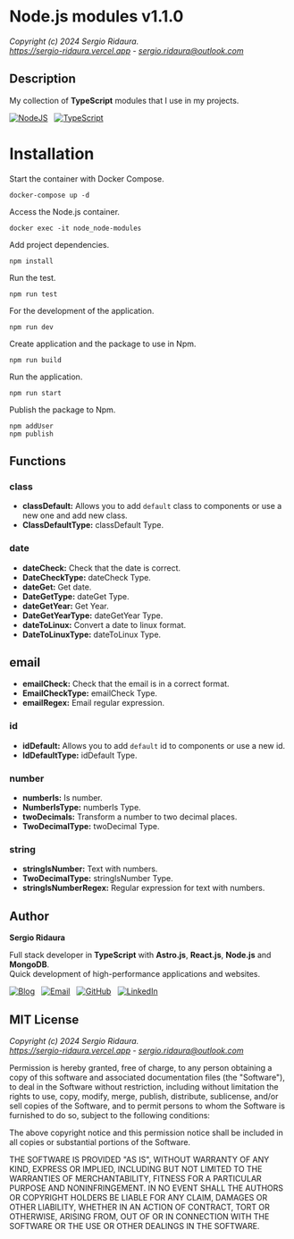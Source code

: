 # Node.js modules v1.1.0

_Copyright (c) 2024 Sergio Ridaura._  
_<https://sergio-ridaura.vercel.app> - <sergio.ridaura@outlook.com>_

## Description

My collection of **TypeScript** modules that I use in my projects.

[![NodeJS](https://img.shields.io/badge/node.js-6DA55F?style=for-the-badge&logo=node.js&logoColor=white)](https://sergio-ridaura.vercel.app/blog/node) &nbsp; [![TypeScript](https://img.shields.io/badge/TypeScript-0078D4?style=for-the-badge&logo=typescript&logoColor=white)](https://sergio-ridaura.vercel.app/blog/typescript)

# Installation

Start the container with Docker Compose.

```console
docker-compose up -d
```

Access the Node.js container.

```console
docker exec -it node_node-modules
```

Add project dependencies.

```console
npm install
```

Run the test.

```console
npm run test
```

For the development of the application.

```console
npm run dev
```

Create application and the package to use in Npm.

```console
npm run build
```

Run the application.

```console
npm run start
```

Publish the package to Npm.

```console
npm addUser
npm publish
```

## Functions

### class

- **classDefault:** Allows you to add `default` class to components or use a new one and add new class.
- **ClassDefaultType:** classDefault Type.

### date

- **dateCheck:** Check that the date is correct.
- **DateCheckType:** dateCheck Type.
- **dateGet:** Get date.
- **DateGetType:** dateGet Type.
- **dateGetYear:** Get Year.
- **DateGetYearType:** dateGetYear Type.
- **dateToLinux:** Convert a date to linux format.
- **DateToLinuxType:** dateToLinux Type.

## email

- **emailCheck:** Check that the email is in a correct format.
- **EmailCheckType:** emailCheck Type.
- **emailRegex:** Email regular expression.

### id

- **idDefault:** Allows you to add `default` id to components or use a new id.
- **IdDefaultType:** idDefault Type.

### number

- **numberIs:** Is number.
- **NumberIsType:** numberIs Type.
- **twoDecimals:** Transform a number to two decimal places.
- **TwoDecimalType:** twoDecimal Type.

### string

- **stringIsNumber:** Text with numbers.
- **TwoDecimalType:** stringIsNumber Type.
- **stringIsNumberRegex:** Regular expression for text with numbers.

## Author

**Sergio Ridaura**

Full stack developer in **TypeScript** with **Astro.js**, **React.js**, **Node.js** and **MongoDB**.  
Quick development of high-performance applications and websites.

[![Blog](https://sergio-ridaura.vercel.app/images/blog.svg)](https://sergio-ridaura.vercel.app/) &nbsp; [![Email](https://img.shields.io/badge/Email-0078D4?style=for-the-badge&logo=microsoft-outlook&logoColor=white)](mailto:sergio.ridaura@outlook.com) &nbsp; [![GitHub](https://img.shields.io/static/v1?style=for-the-badge&message=GitHub&color=181717&logo=GitHub&logoColor=FFFFFF&label=)](https://github.com/sergio-ridaura) &nbsp; [![LinkedIn](https://img.shields.io/badge/LinkedIn-0077B5?style=for-the-badge&logo=linkedin&logoColor=white)](https://www.linkedin.com/in/sergio-ridaura/)

## MIT License

_Copyright (c) 2024 Sergio Ridaura._  
_<https://sergio-ridaura.vercel.app> - <sergio.ridaura@outlook.com>_

Permission is hereby granted, free of charge, to any person obtaining a copy of this software and associated documentation files (the "Software"), to deal in the Software without restriction, including without limitation the rights to use, copy, modify, merge, publish, distribute, sublicense, and/or sell copies of the Software, and to permit persons to whom the Software is furnished to do so, subject to the following conditions:

The above copyright notice and this permission notice shall be included in all copies or substantial portions of the Software.

THE SOFTWARE IS PROVIDED "AS IS", WITHOUT WARRANTY OF ANY KIND, EXPRESS OR IMPLIED, INCLUDING BUT NOT LIMITED TO THE WARRANTIES OF MERCHANTABILITY, FITNESS FOR A PARTICULAR PURPOSE AND NONINFRINGEMENT. IN NO EVENT SHALL THE AUTHORS OR COPYRIGHT HOLDERS BE LIABLE FOR ANY CLAIM, DAMAGES OR OTHER LIABILITY, WHETHER IN AN ACTION OF CONTRACT, TORT OR OTHERWISE, ARISING FROM, OUT OF OR IN CONNECTION WITH THE SOFTWARE OR THE USE OR OTHER DEALINGS IN THE SOFTWARE.

